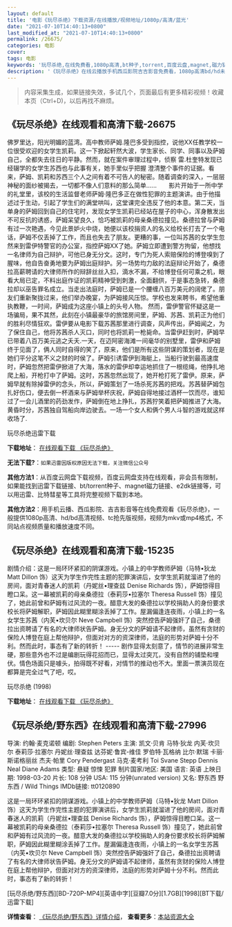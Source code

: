```yaml
---
layout: default
title: '电影《玩尽杀绝》下载资源/在线播放/视频地址/1080p/高清/蓝光'
date: "2021-07-10T14:40:13+0800"
last_modified_at: "2021-07-10T14:40:13+0800"
permalink: /26675/
categories: 电影
cover:
tags: 电影
keywords: '玩尽杀绝,在线免费看,1080p高清,bt种子,torrent,百度云盘,magnet,磁力链,迅雷下载资源'
description: '《玩尽杀绝》在线云播放手机西瓜影院吉吉影音免费看，1080p高清bd/hd未删减完整版和tc抢先枪版，mkv/mp4格式，附带bt/torrent种子、magnet/磁力链、百度云盘、网盘资源迅雷下载链接'
---
```


>内容采集生成，如果链接失效，多试几个，页面最后有更多精彩视频！收藏本页（Ctrl+D)，以后再找不麻烦。


## 《玩尽杀绝》在线观看和高清下载-26675

佛罗里达，阳光明媚的蓝湾。高中教师萨姆.隆巴多受到指控，说他XX任教学校一位很受欢迎的女学生凯莉。这一下掀起轩然大波，学生家长、同学、同事以及萨姆自己，全都失去往日的平静。然而，就在案件审理过程中，侦察 雷.杜奎特发现已经辍学的女学生苏西也与此事有关，她手里似乎把握 澄清整个事件的证据。看来，萨姆、凯莉和苏西三个人之间有着不可告人的秘密。随着调查的深入，一层层神秘的面纱被揭去，一切都不像人们意料的那么简单......　　影片开始于一所中学的礼堂里，该校的生活监督老师萨姆·隆巴多正在做性犯罪的主题演讲。由于他描述过于生动，引起了学生们的满堂哄叫，这堂课完全违反了他的本意。第二天，当单身的萨姆回到自己的住宅时，发现女学生凯莉已经站在屋子的中心，浑身散发出不可反抗的诱惑，萨姆呆望良久，恰巧被凯莉的母亲桑德拉撞见。桑德拉曾与萨姆有过一次艳遇，今见此景妒火中烧，她便以该校捐资人的名义给校长打去了一个电话，萨姆不仅丢掉了工作，而且也失去了朋友。更糟的事，一位叫苏茜的女学生忽然来到雷伊特警官的办公室，指控萨姆XX了她。萨姆立即遭到警方拘留，他想找一名律师为自己辩护，可他已身无分文。这时，专门为死人索赔保险的博登嗅到了腥味，他自告奋勇地要为萨姆出庭辩护。另一场势均力敌的法庭辩论开始了，桑德拉高薪聘请的大律师所作的辩辞丝丝入扣，滴水不漏，不给博登任何可乘之机，眼看大局已定，不料出庭作证的凯莉精神受到刺激，全面翻供，于是事态急转，桑德拉却以巫告罪名成立。当走出法庭时，萨姆已是一个腰缠八百万美元的阔佬了。朋友们重新聚拢过来，他们举办晚宴，为萨姆接风压惊。学校也发来聘书，希望他重执教鞭，一时间，萨姆成为这座小镇上的头号人物。 然而，雷伊警官怀疑这是一场骗局，果不其然，此刻在小镇最豪华的旅馆房间里，萨姆、苏茜、凯莉正为他们的胜利尽情狂欢。雷伊要从电影下载苏茜那里进行调查，风声传出，萨姆闻之，为了保住自己，他将苏茜杀人灭口，同时也将凯莉一枪毙命。当雷伊赶到时，萨姆早已带着八百万美元逃之夭夭.一天，在迈阿密海滩一间毫华的别墅里，雷伊和萨姆终于见面了，俩人同时自得的笑了，原来，他们是所有这些阴谋的策划者，现在是她们平分这笔不义之财的时侯了。萨姆引诱雷伊到海艇上，当船行驶到最高速度时，萨姆忽然把雷伊掀进了大海，落水的雷伊却幸运地抓住了一根缆绳，他挣扎地爬上船，开枪打中了萨姆。这时，苏茜忽然出现了，她开枪打死了雷伊。原来，萨姆早就有除掉雷伊的念头，所以，萨姆策划了一场杀死苏茜的把戏。苏茜替萨姆包扎好伤口，便去倒一杯酒来与萨姆举杯庆祝，萨姆自得地接过酒杯一饮而尽，谁知过了一会儿酒里的药劲发作，萨姆倒在地上挣扎，苏茜狞笑着把萨姆推进了大海。黄昏时分，苏茜独自驾船向岸边驶去。一场一个女人和俩个男人斗智的游戏就这样收场了.


玩尽杀绝迅雷下载

**下载地址**： [在线观看下载 《玩尽杀绝》](https://www.993dy.com//vod-detail-id-21566.html) 


**无法下载?**：`如果迅雷因版权原因无法下载，关注微信公众号 `

**其他方法1**：从百度云网盘下载视频，百度云网盘支持在线观看，非会员有限制，如果能找到迅雷下载链接、bt/torrent种子、magnet磁力链接、e2dk链接等，可以用迅雷、比特彗星等工具将完整视频下载到本地。

**其他方法2**：用手机云播、西瓜影院、吉吉影音等在线免费观看《玩尽杀绝》，一般提供1080p高清、hd/bd高清视频、tc抢先版视频，视频为mkv或mp4格式，不同站点视频质量和播放速度不同。


## 《玩尽杀绝》在线观看和高清下载-15235

剧情介绍：这是一局环环紧扣的阴谋游戏。小镇上的中学教师萨姆（马特•狄龙 Matt Dillon 饰）这天为学生作完性主题的犯罪演讲后，女学生凯莉就溜进了他的房间，面对青春迷人的凯莉（丹妮丝•理查兹 Denise Richards 饰），萨姆惊得目瞪口呆。这一幕被凯莉的母亲桑德拉（泰莉莎•拉塞尔 Theresa Russell 饰）撞见了，她此前曾和萨姆有过风流的一夜。醋意大发的桑德拉以学校捐助人的身份要求校长将萨姆解职，萨姆因此糊里糊涂丢掉了工作。屋漏偏逢连夜雨，小镇上的一名女学生苏茜（内芙•坎贝尔 Neve Campbell 饰）突然控告萨姆强奸了自己，桑德拉出资聘请了有名的大律师状告萨姆。身无分文的萨姆请不起律师，虽然有贪财的保险人博登在庭上帮他辩护，但面对对方的资深律师，法庭的形势对萨姆十分不利。然而此时，事态有了新的转折！ ----- 剧作显得太刻意了，情节的进展非常生硬，那些意外也不过是编剧玩得花招而已，显得太过突兀，没有自然的铺垫和埋伏。情色场面只是噱头，拍得既不好看，对情节的推动也不大。里面一票演员现在都算是完全过气了吧，哎。


玩尽杀绝 (1998)

**下载地址**： [在线观看下载 《玩尽杀绝》](https://www.btbtdy.me/btdy/dy4721.html) 


## 《玩尽杀绝/野东西》在线观看和高清下载-27996

导演: 约翰·麦克诺顿 编剧: Stephen Peters 主演: 凯文·贝肯 马特·狄龙 内芙·坎贝尔 泰莉莎·拉塞尔 丹妮丝·理查兹 达芬妮·鲁宾-维佳 罗伯特·瓦格纳 比尔·默瑞 卡丽·斯诺格丽丝 杰夫·帕里 Cory Pendergast 马克·麦考利 Toi Svane Stepp Dennis Neal Diane Adams 类型: 悬疑 惊悚 犯罪 制片国家/地区: 美国 语言: 英语 上映日期: 1998-03-20 片长: 108 分钟 USA: 115 分钟(unrated version) 又名: 野东西 野东西 / Wild Things IMDb链接: tt0120890

这是一局环环紧扣的阴谋游戏。小镇上的中学教师萨姆（马特•狄龙 Matt Dillon 饰）这天为学生作完性主题的犯罪演讲后，女学生凯莉就溜进了他的房间，面对青春迷人的凯莉（丹妮丝•理查兹 Denise Richards 饰），萨姆惊得目瞪口呆。这一幕被凯莉的母亲桑德拉（泰莉莎•拉塞尔 Theresa Russell 饰）撞见了，她此前曾和萨姆有过风流的一夜。醋意大发的桑德拉以学校捐助人的身份要求校长将萨姆解职，萨姆因此糊里糊涂丢掉了工作。屋漏偏逢连夜雨，小镇上的一名女学生苏茜（内芙•坎贝尔 Neve Campbell 饰）突然控告萨姆强奸了自己，桑德拉出资聘请了有名的大律师状告萨姆。身无分文的萨姆请不起律师，虽然有贪财的保险人博登在庭上帮他辩护，但面对对方的资深律师，法庭的形势对萨姆十分不利。然而此时，事态有了新的转折！


[玩尽杀绝/野东西][BD-720P-MP4][英语中字][豆瓣7.0分][1.7GB][1998][BT下载/迅雷下载]

**详情查看**： [《玩尽杀绝/野东西》详情介绍](/movie/27996/)， **查看更多**：[本站资源大全](/movie/t/all/)

